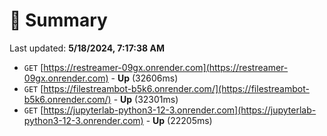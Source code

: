 # 📖 Summary
Last updated: **5/18/2024, 7:17:38 AM**

- `GET` [https://restreamer-09gx.onrender.com](https://restreamer-09gx.onrender.com) - **Up** (32606ms)
- `GET` [https://filestreambot-b5k6.onrender.com/](https://filestreambot-b5k6.onrender.com/) - **Up** (32301ms)
- `GET` [https://jupyterlab-python3-12-3.onrender.com](https://jupyterlab-python3-12-3.onrender.com) - **Up** (22205ms)
